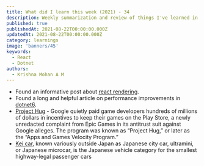 ```yaml
---
title: What did I learn this week (2021) - 34
description: Weekly summarization and review of things I've learned in the third week of August 2021 
published: true
publishedAt: 2021-08-22T00:00:00.000Z
updatedAt: 2021-08-22T00:00:00.000Z
category: learnings
image: 'banners/45'
keywords: 
  - React
  - Dotnet
authors:
  - Krishna Mohan A M
---
```


- Found an informative post about [react rendering](https://alexsidorenko.com/blog/react-render-always-rerenders/).
- Found a long and helpful article on performance improvements in [dotnet6](https://devblogs.microsoft.com/dotnet/performance-improvements-in-net-6/).
- [Project Hug](https://www.theverge.com/2021/8/19/22632818/google-project-hug-game-developers-play-store-millions-epic-lawsuit-complaint) - Google quietly paid game developers hundreds of millions of dollars in incentives to keep their games on the Play Store, a newly unredacted complaint from Epic Games in its antitrust suit against Google alleges. The program was known as “Project Hug,” or later as the “Apps and Games Velocity Program.”
- [Kei car](https://en.wikipedia.org/wiki/Kei_car), known variously outside Japan as Japanese city car, ultramini, or Japanese microcar, is the Japanese vehicle category for the smallest highway-legal passenger cars
